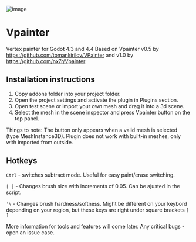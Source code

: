 ![image](https://github.com/user-attachments/assets/9c588249-d982-4a47-9168-664873a481f9)

# Vpainter
Vertex painter for Godot 4.3 and 4.4
Based on Vpainter v0.5 by https://github.com/tomankirilov/VPainter
and v1.0 by https://github.com/nx7r/Vpainter

## Installation instructions
1. Copy addons folder into your project folder.
2. Open the project settings and activate the plugin in Plugins section.
3. Open test scene or import your own mesh and drag it into a 3d scene.
4. Select the mesh in the scene inspector and press Vpainter button on the top panel.

Things to note:
The button only appears when a valid mesh is selected (type MeshInstance3D).
Plugin does not work with built-in meshes, only with imported from outside.

## Hotkeys
`Ctrl` - switches subtract mode. Useful for easy paint/erase switching.

`[ ]` - Changes brush size with increments of 0.05. Can be ajusted in the script.

`'\` - Changes brush hardness/softness. Might be different on your keybord depending on your region, but these keys are right under square brackets `[ ]`

More information for tools and features will come later. Any critical bugs - open an issue case.
